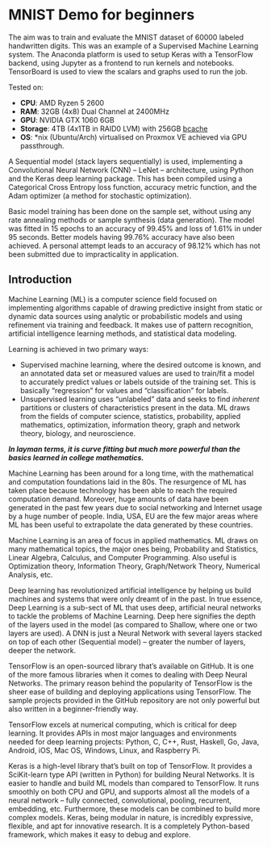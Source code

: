 # MNIST Demo for beginners

The aim was to train and evaluate the MNIST dataset of 60000 labeled handwritten digits. This was an example of a Supervised Machine Learning system. The Anaconda platform is used to setup Keras with a TensorFlow backend, using Jupyter as a frontend to run kernels and notebooks. TensorBoard is used to view the scalars and graphs used to run the job.

Tested on:
- __CPU__: AMD Ryzen 5 2600
- __RAM__: 32GB (4x8) Dual Channel at 2400MHz
- __GPU__: NVIDIA GTX 1060 6GB
- __Storage__: 4TB (4x1TB in RAID0 LVM) with 256GB [bcache](https://bcache.evilpiepirate.org/)
- __OS__: \*nix (Ubuntu/Arch) virtualised on Proxmox VE achieved via GPU passthrough.

A Sequential model (stack layers sequentially) is used, implementing a Convolutional Neural Network (CNN) – LeNet – architecture, using Python and the Keras deep learning package. This has been compiled using a Categorical Cross Entropy loss function, accuracy metric function, and the Adam optimizer (a method for stochastic optimization).

Basic model training has been done on the sample set, without using any rate annealing methods or sample synthesis (data generation). The model was fitted in 15 epochs to an accuracy of 99.45% and loss of 1.61% in under 95 seconds. Better models having 99.76% accuracy have also been achieved. A personal attempt leads to an accuracy of 98.12% which has not been submitted due to impracticality in application.

## Introduction

Machine Learning (ML) is a computer science field focused on implementing algorithms capable of drawing predictive insight from static or dynamic data sources using analytic or probabilistic models and using refinement via training and feedback. It makes use of pattern recognition, artificial intelligence learning methods, and statistical data modeling.

Learning is achieved in two primary ways:
+ Supervised machine learning, where the desired outcome is known, and an annotated data set or measured values are used to train/fit a model to accurately predict values or labels outside of the training set. This is basically “regression” for values and “classification” for labels.
+ Unsupervised learning uses “unlabeled” data and seeks to find *inherent* partitions or clusters of characteristics present in the data.  ML draws from the fields of computer science, statistics, probability, applied mathematics, optimization, information theory, graph and network theory, biology, and neuroscience.

___In layman terms, it is curve fitting but much more powerful than the basics learned in college mathematics.___

Machine Learning has been around for a long time, with the mathematical and computation foundations laid in the 80s. The resurgence of ML has taken place because technology has been able to reach the required computation demand. Moreover, huge amounts of data have been generated in the past few years due to social networking and Internet usage by a huge number of people. India, USA, EU are the few major areas where ML has been useful to extrapolate the data generated by these countries.

Machine Learning is an area of focus in applied mathematics. ML draws on many mathematical topics, the major ones being, Probability and Statistics, Linear Algebra, Calculus, and Computer Programming. Also useful is Optimization theory, Information Theory, Graph/Network Theory, Numerical Analysis, etc.

Deep learning has revolutionized artificial intelligence by helping us build machines and systems that were only dreamt of in the past. In true essence, Deep Learning is a sub-sect of ML that uses deep, artificial neural networks to tackle the problems of Machine Learning. Deep here signifies the depth of the layers used in the model (as compared to Shallow, where one or two layers are used). A DNN is just a Neural Network with several layers stacked on top of each other (Sequential model) – greater the number of layers, deeper the network.

TensorFlow is an open-sourced library that’s available on GitHub. It is one of the more famous libraries when it comes to dealing with Deep Neural Networks. The primary reason behind the popularity of TensorFlow is the sheer ease of building and deploying applications using TensorFlow. The sample projects provided in the GitHub repository are not only powerful but also written in a beginner-friendly way.

TensorFlow excels at numerical computing, which is critical for deep learning. It provides APIs in most major languages and environments needed for deep learning projects: Python, C, C++, Rust, Haskell, Go, Java, Android, iOS, Mac OS, Windows, Linux, and Raspberry Pi.

Keras is a high-level library that’s built on top of TensorFlow. It provides a SciKit-learn type API (written in Python) for building Neural Networks. It is easier to handle and build ML models than compared to TensorFlow. It runs smoothly on both CPU and GPU, and supports almost all the models of a neural network – fully connected, convolutional, pooling, recurrent, embedding, etc. Furthermore, these models can be combined to build more complex models. Keras, being modular in nature, is incredibly expressive, flexible, and apt for innovative research. It is a completely Python-based framework, which makes it easy to debug and explore.
